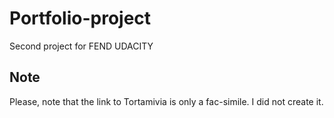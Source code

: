 # Portfolio-project
Second project for FEND UDACITY

## Note
Please, note that the link to Tortamivia is only a fac-simile. I did not create it. 
